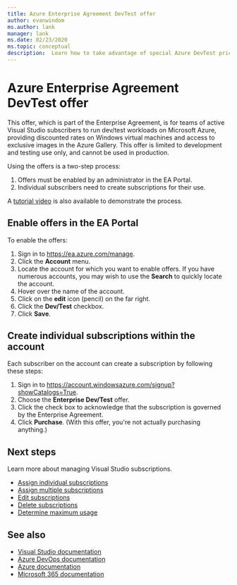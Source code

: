 ```yaml
---
title: Azure Enterprise Agreement DevTest offer
author: evanwindom
ms.author: lank
manager: lank
ms.date: 02/23/2020
ms.topic: conceptual
description:  Learn how to take advantage of special Azure DevTest pricing available to customers with Enterprise Agreements
---
```


# Azure Enterprise Agreement DevTest offer

This offer, which is part of the Enterprise Agreement, is for teams of active Visual Studio subscribers to run dev/test workloads on Microsoft Azure, providing discounted rates on Windows virtual machines and access to exclusive images in the Azure Gallery. This offer is limited to development and testing use only, and cannot be used in production.  

Using the offers is a two-step process:
1. Offers must be enabled by an administrator in the EA Portal.
2. Individual subscribers need to create subscriptions for their use. 

A [tutorial video](https://channel9.msdn.com/blogs/EA.Azure.com/Enabling-and-Creating-EA-DevTest-Subscriptions-through-the-EA-Portal) is also available to demonstrate the process.  

## Enable offers in the EA Portal
To enable the offers:
1. Sign in to https://ea.azure.com/manage.
0. Click the **Account** menu.
0. Locate the account for which you want to enable offers.  If you have numerous accounts, you may wish to use the **Search** to quickly locate the account. 
0. Hover over the name of the account. 
0. Click on the **edit** icon (pencil) on the far right. 
0. Click the **Dev/Test** checkbox.
0. Click **Save**.

## Create individual subscriptions within the account
Each subscriber on the account can create a subscription by following these steps:
1. Sign in to https://account.windowsazure.com/signup?showCatalogs=True.
0. Choose the **Enterprise Dev/Test** offer.
0. Click the check box to acknowledge that the subscription is governed by the Enterprise Agreement. 
0. Click **Purchase**.  (With this offer, you're not actually purchasing anything.)

## Next steps
Learn more about managing Visual Studio subscriptions.
- [Assign individual subscriptions](assign-license.md)
- [Assign multiple subscriptions](assign-license-bulk.md)
- [Edit subscriptions](edit-license.md)
- [Delete subscriptions](delete-license.md)
- [Determine maximum usage](maximum-usage.md)

## See also
- [Visual Studio documentation](https://docs.microsoft.com/visualstudio/)
- [Azure DevOps documentation](https://docs.microsoft.com/azure/devops/)
- [Azure documentation](https://docs.microsoft.com/azure/)
- [Microsoft 365 documentation](https://docs.microsoft.com/microsoft-365/)

